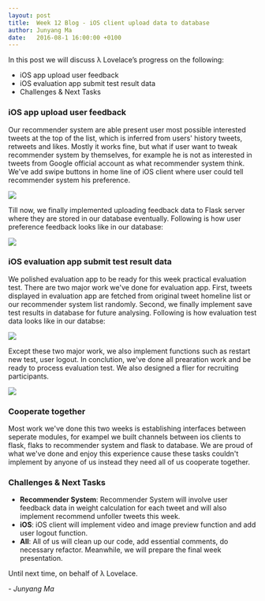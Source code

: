 ```yaml
---
layout: post
title:  Week 12 Blog - iOS client upload data to database
author: Junyang Ma
date:   2016-08-1 16:00:00 +0100
---
```


	

In this post we will discuss λ Lovelace’s progress on the following:

* iOS app upload user feedback
* iOS evaluation app submit test result data
* Challenges & Next Tasks

### iOS app upload user feedback
Our recommender system are able present user most possible interested tweets at the top of the list, which is inferred from users' history tweets, retweets and likes. Mostly it works fine, but what if user want to tweak recommender system by themselves, for example he is not as interested in tweets from Google official account as what recommender system think. We've add swipe buttons in home line of iOS client where user could tell recommender system his preference. 

![]({{site.baseurl}}/images/week12_sideButton_small.png)  

Till now, we finally implemented uploading feedback data to Flask server where they are stored in our database eventually. Following is how user preference feedback looks like in our database:

![]({{site.baseurl}}/images/week12_singleTweetFeedback_small.png)  

### iOS evaluation app submit test result data
We polished evaluation app to be ready for this week practical evaluation test. There are two major work we've done for evaluation app. First, tweets displayed in evaluation app are fetched from original tweet homeline list or our recommender system list randomly. Second, we finally implement save test results in database for future analysing. Following is how evaluation test data looks like in our databse:

![]({{site.baseurl}}/images/week12_evaluationResult_small.png)  

Except these two major work, we also implement functions such as restart new test, user logout. In conclution, we've done all prearation work and be ready to process evaluation test. We also designed a flier for recruiting participants.

![]({{site.baseurl}}/images/week12_flier.png)  

### Cooperate together
Most work we've done this two weeks is establishing interfaces between seperate modules, for exampel we built channels between ios clients to flask, flaks to recommender system and flask to database. We are proud of what we've done and enjoy this experience cause these tasks couldn't implement by anyone of us instead they need all of us cooperate together.

### Challenges & Next Tasks

- **Recommender System**: 
Recommender System will involve user feedback data in weight calculation for each tweet and will also implement recommend unfoller tweets this week.
- **iOS**:
iOS client will implement video and image preview function and add user logout function.
- **All**:
All of us will clean up  our code, add essential comments, do necessary refactor. Meanwhile, we will prepare the final week presentation.

Until next time, on behalf of λ Lovelace.

\- *Junyang Ma*
